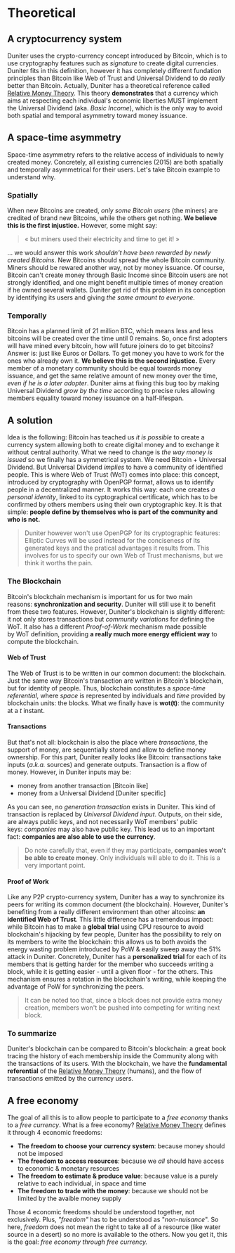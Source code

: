 # Theoretical

## A cryptocurrency system

Duniter uses the crypto-currency concept introduced by Bitcoin, which is to use cryptography features such as _signature_ to create digital currencies. Duniter fits in this definition, however it has completely different fundation principles than Bitcoin like Web of Trust and Universal Dividend to do _really_ better than Bitcoin. Actually, Duniter has a theoretical reference called [Relative Money Theory](http://vit.free.fr/TRM/en_US/). This theory **demonstrates** that a currency which aims at respecting each individual's economic liberties MUST implement the Universal Dividend (aka. _Basic Income_), which is the only way to avoid both spatial and temporal asymmetry toward money issuance.
## A space-time asymmetry

Space-time asymmetry refers to the relative access of individuals to newly created money. Concretely, all existing currencies (2015) are both spatially and temporally asymmetrical for their users. Let's take Bitcoin example to understand why.
### Spatially

When new Bitcoins are created, _only some Bitcoin users_ (the miners) are credited of brand new Bitcoins, while the others get nothing. **We believe this is the first injustice.** However, some might say:

> <div class="ui message">« but miners used their electricity and time to get it! »</div>

... we would answer this work _shouldn't have been rewarded by newly created Bitcoins_. New Bitcoins should spread the whole Bitcoin community. Miners should be rewared another way, not by money issuance. Of course, Bitcoin can't create money through Basic Income since Bitcoin users are not strongly identified, and one might benefit multiple times of money creation if he owned several wallets. Duniter get rid of this problem in its conception by identifying its users and giving _the same amount to everyone_.
### Temporally

Bitcoin has a planned limit of 21 million BTC, which means less and less bitcoins will be created over the time until 0 remains. So, once first adopters will have mined every bitcoin, how will future joiners do to get bitcoins? Answer is: just like Euros or Dollars. To get money you have to work for the ones who already own it. **We believe this is the second injustice.** Every member of a monetary community should be equal towards money issuance, and get the same relative amount of new money over the time, _even if he is a later adopter_. Duniter aims at fixing this bug too by making Universal Dividend _grow by the time_ according to precise rules allowing members equality toward money issuance on a half-lifespan.
## A solution

Idea is the following: Bitcoin has teached us _it is possible_ to create a currency system allowing both to create digital money and to exchange it without central authority. What we need to change is _the way money is issued_ so we finally has a symmetrical system. We need Bitcoin + Universal Dividend. But Universal Dividend _implies_ to have a community of identified people. This is where Web of Trust (WoT) comes into place: this concept, introduced by cryptography with OpenPGP format, allows us to identify people in a decentralized manner. It works this way: each one creates _a personal identity_, linked to its cyptographical certificate, which has to be confirmed by others members using their own cryptographic key. It is that simple: **people define by themselves who is part of the community and who is not.**

> Duniter however won't use OpenPGP for its cryptographic features: Elliptic Curves will be used instead for the conciseness of its generated keys and the pratical advantages it results from. This involves for us to specify our own Web of Trust mechanisms, but we think it worths the pain.
### The Blockchain

Bitcoin's blockchain mechanism is important for us for two main reasons: **synchronization and security**. Duniter will still use it to benefit from these two features. However, Duniter's blockchain is slightly different: it not only stores transactions but _community variations_ for defining the WoT. It also has a different _Proof-of-Work_ mechanism made possible by WoT definition, providing **a really much more energy efficient way** to compute the blockchain.
#### Web of Trust

The Web of Trust is to be written in our common document: the blockchain. Just the same way Bitcoin's transaction are written in Bitcoin's blockchain, but for identity of people. Thus, blockchain constitutes a _space-time referential_, where _space_ is represented by individuals and _time_ provided by blockchain units: the blocks. What we finally have is **wot(t)**: the community at a _t_ instant.
#### Transactions

But that's not all: blockchain is also the place where _transactions_, the support of money, are sequentially stored and allow to define money ownership. For this part, Duniter really looks like Bitcoin: transactions take inputs (_a.k.a._ sources) and generate outputs. Transaction is a flow of money. However, in Duniter inputs may be:

*   money from another transaction [Bitcoin like]
*   money from a Universal Dividend [Duniter specific]

As you can see, no _generation transaction_ exists in Duniter. This kind of transaction is replaced by _Universal Dividend input_. Outputs, on their side, are always public keys, and not necessarily WoT members' public keys: _companies_ may also have public key. This lead us to an important fact: **companies are also able to use the currency**.

> Do note carefully that, even if they may participate, **companies won't be able to create money**. Only individuals will able to do it. This is a very important point.
#### Proof of Work

Like any P2P crypto-currency system, Duniter has a way to synchronize its peers for writing its common document (the blockchain). However, Duniter's benefiting from a really different environment than other altcoins: **an identified Web of Trust**. This little difference has a tremendous impact: while Bitcoin has to make a **global trial** using CPU resource to avoid blockchain's hijacking by few people, Duniter has the possibility to rely on its members to write the blockchain: this allows us to both avoids the energy wasting problem introduced by PoW & easily sweep away the 51% attack in Duniter. Concretely, Duniter has a **personalized trial** for each of its members that is getting harder for the member who succeeds writing a block, while it is getting easier - until a given floor - for the others. This mechanism ensures a rotation in the blockchain's writing, while keeping the advantage of PoW for synchronizing the peers.

> It can be noted too that, since a block does not provide extra money creation, members won't be pushed into competing for writing next block.
### To summarize

Duniter's blockchain can be compared to Bitcoin's blockchain: a great book tracing the history of each membership inside the Community along with the transactions of its users. With the blockchain, we have the **fundamental referential** of the [Relative Money Theory](http://vit.free.fr/TRM/en_US/) (humans), and the flow of transactions emitted by the currency users.
## A free economy

The goal of all this is to allow people to participate to a _free economy_ thanks to a _free currency_. What is a free economy? [Relative Money Theory](http://vit.free.fr/TRM/en_US/) defines it through 4 economic freedoms:

*   **The freedom to choose your currency system**: because money should not     be imposed
*   **The freedom to access resources**: because we _all_ should have access     to economic & monetary resources
*   **The freedom to estimate & produce value**: because value is a purely     relative to each individual, in space and time
*   **The freedom to trade with the money**: because we should not be     limited by the avaible money supply

Those 4 economic freedoms should be understood together, not exclusively. Plus, _"freedom"_ has to be understood as "_non-nuisance_". So here, _freedom_ does not mean the right to take all of a resource (like water source in a desert) so no more is available to the others. Now you get it, this is the goal: _free economy through free currency._ 
